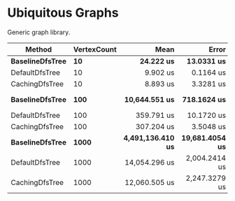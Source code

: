 # Ubiquitous Graphs

Generic graph library.

|          Method | VertexCount |             Mean |          Error |        StdDev | Scaled |     Gen 0 |    Gen 1 | Allocated |
|---------------- |------------ |-----------------:|---------------:|--------------:|-------:|----------:|---------:|----------:|
| **BaselineDfsTree** |          **10** |        **24.222 us** |     **13.0331 us** |     **0.7364 us** |   **1.00** |    **1.8005** |        **-** |    **5720 B** |
|  DefaultDfsTree |          10 |         9.902 us |      0.1164 us |     0.0066 us |   0.41 |    0.2441 |        - |     816 B |
|  CachingDfsTree |          10 |         8.893 us |      3.3281 us |     0.1880 us |   0.37 |    0.0916 |        - |     312 B |
| **BaselineDfsTree** |         **100** |    **10,644.551 us** |    **718.1624 us** |    **40.5775 us** |   **1.00** |   **46.8750** |        **-** |  **190880 B** |
|  DefaultDfsTree |         100 |       359.791 us |     10.1720 us |     0.5747 us |   0.03 |    2.4414 |        - |    8952 B |
|  CachingDfsTree |         100 |       307.204 us |      3.5048 us |     0.1980 us |   0.03 |         - |        - |     312 B |
| **BaselineDfsTree** |        **1000** | **4,491,136.410 us** | **19,681.4054 us** | **1,112.0359 us** |   **1.00** | **2375.0000** | **375.0000** | **7546992 B** |
|  DefaultDfsTree |        1000 |    14,054.296 us |  2,004.2414 us |   113.2434 us |   0.00 |   15.6250 |        - |   69968 B |
|  CachingDfsTree |        1000 |    12,060.505 us |  2,247.3279 us |   126.9782 us |   0.00 |         - |        - |     312 B |
